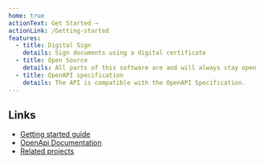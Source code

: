 ```yaml
---
home: true
actionText: Get Started →
actionLink: /Getting-started
features:
  - title: Digital Sign
    details: Sign documents using a digital certificate
  - title: Open Source
    details: All parts of this software are and will always stay open
  - title: OpenAPI specification
    details: The API is compatible with the OpenAPI Specification.
---
```


## Links

- [Getting started guide](Getting-started.md)
- [OpenApi Documentation](https://swagger.io/docs/)
- [Related projects](Related-projects.md)